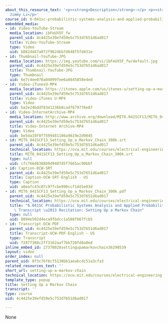 ```yaml
---
about_this_resource_text: '<p><strong>Description</strong>:</p> <p><strong>Instructor</strong>:
  Jimmy Li</p>'
course_id: 6-041sc-probabilistic-systems-analysis-and-applied-probability-fall-2013
embedded_media:
- id: Video-YouTube-Stream
  media_location: ibFeUX5F_fw
  parent_uid: 4c4425e39efd59e5c753d7651d6ad017
  title: Video-YouTube-Stream
  type: Video
  uid: b082dd47a072f9624bb7d648f5fd431e
- id: Thumbnail-YouTube-JPG
  media_location: https://img.youtube.com/vi/ibFeUX5F_fw/default.jpg
  parent_uid: 4c4425e39efd59e5c753d7651d6ad017
  title: Thumbnail-YouTube-JPG
  type: Thumbnail
  uid: 6e7c4ee070a04099fee6a8645858e4ed
- id: Video-iTunesU-MP4
  media_location: https://itunes.apple.com/us/itunes-u/setting-up-a-markov-chain/id814580809?i=249378350
  parent_uid: 4c4425e39efd59e5c753d7651d6ad017
  title: Video-iTunes U-MP4
  type: Video
  uid: ba2e24bddf8341236b8cadf679776e87
- id: Video-InternetArchive-MP4
  media_location: http://www.archive.org/download/MIT6.041SCF13/MIT6_041SCF13_Setting_Up_a_Markov_Chain_300k.mp4
  parent_uid: 4c4425e39efd59e5c753d7651d6ad017
  title: Video-Internet Archive-MP4
  type: Video
  uid: be5da19f8f7599481186a9619e2d9045
- id: MIT6_041SCF13_Setting_Up_a_Markov_Chain_300k.srt
  parent_uid: 4c4425e39efd59e5c753d7651d6ad017
  technical_location: https://ocw.mit.edu/courses/electrical-engineering-and-computer-science/6-041sc-probabilistic-systems-analysis-and-applied-probability-fall-2013/unit-iii/lecture-16/setting-up-a-markov-chain/MIT6_041SCF13_Setting_Up_a_Markov_Chain_300k.srt
  title: MIT6_041SCF13_Setting_Up_a_Markov_Chain_300k.srt
  type: null
  uid: cfc766d8388b9d9407d5f7665ac90bbf
- id: Caption-OCW-SRT
  parent_uid: 4c4425e39efd59e5c753d7651d6ad017
  title: Caption-OCW-SRT-English - US
  type: Caption
  uid: a0eafc43c07c97fcbe990ccf1dd1e03d
- id: MIT6_041SCF13_Setting_Up_a_Markov_Chain_300k.pdf
  parent_uid: 4c4425e39efd59e5c753d7651d6ad017
  technical_location: https://ocw.mit.edu/courses/electrical-engineering-and-computer-science/6-041sc-probabilistic-systems-analysis-and-applied-probability-fall-2013/unit-iii/lecture-16/setting-up-a-markov-chain/MIT6_041SCF13_Setting_Up_a_Markov_Chain_300k.pdf
  title: "6.041SC Probabilistic Systems Analysis and Applied Probability, Fall 2013\
    \ Transcript \u2013 Recitation: Setting Up a Markov Chain"
  type: null
  uid: 8094e502d4eca9fbdcc1a588f667fcb5
- id: Transcript-OCW-PDF
  parent_uid: 4c4425e39efd59e5c753d7651d6ad017
  title: Transcript-OCW-PDF-English - US
  type: Transcript
  uid: f287f388c2ff3162aaf7bb720fd8a0ed
inline_embed_id: 27378028settingupamarkovchain36298539
layout: video
order_index: null
parent_uid: 8f3c76f8cf5130bb1aeabcdc51a3cfa3
related_resources_text: ''
short_url: setting-up-a-markov-chain
technical_location: https://ocw.mit.edu/courses/electrical-engineering-and-computer-science/6-041sc-probabilistic-systems-analysis-and-applied-probability-fall-2013/unit-iii/lecture-16/setting-up-a-markov-chain
template_type: popup
title: Setting Up a Markov Chain
transcript: ''
type: course
uid: 4c4425e39efd59e5c753d7651d6ad017

---
```

None